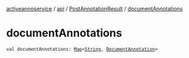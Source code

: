 [activeannoservice](../../index.md) / [api](../index.md) / [PostAnnotationResult](index.md) / [documentAnnotations](./document-annotations.md)

# documentAnnotations

`val documentAnnotations: `[`Map`](https://kotlinlang.org/api/latest/jvm/stdlib/kotlin.collections/-map/index.html)`<`[`String`](https://kotlinlang.org/api/latest/jvm/stdlib/kotlin/-string/index.html)`, `[`DocumentAnnotation`](../../document/-document-annotation/index.md)`>`